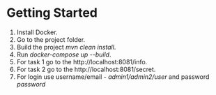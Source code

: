# Getting Started
1. Install Docker.
2. Go to the project folder.
3. Build the project  _mvn clean install_.
4. Run _docker-compose up --build_.
5. For task 1 go to the http://localhost:8081/info.
6. For task 2 go to the http://localhost:8081/secret.
7. For login use username/email - _admin1/admin2/user_  and password _password_
